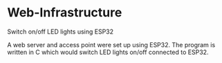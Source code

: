 # Web-Infrastructure
Switch on/off LED lights using ESP32


A web server and access point were set up using ESP32. 
The program is written in C which would switch LED lights on/off connected to ESP32.
